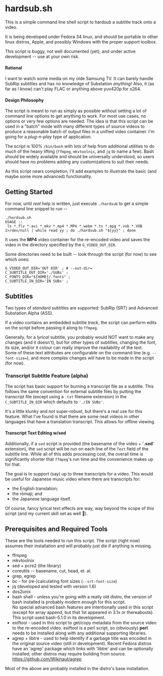 # hardsub.sh

This is a simple command line shell script to hardsub
a subtitle track onto a video.

It is being developed under Fedora 34 linux, and should be portable to other
linux distros, Apple, and possibly Windows with the proper support toolbox.

This script is buggy, not well documented (yet), and under active development --
use at your own risk.

#### Rational
I want to watch some media on my olde Samsung TV.
It can barely handle SubRip subtitles and has no knowledge of Substation *anything*!
Also, it (as far as I know) can't play FLAC or anything above yuv420p for x264.

#### Design Philosophy
The script is meant to run as simply as possible without setting a lot of
command line options to get anything to work.  For most use cases, no options
or very few options are needed.  The idea is that this script can be used in
a "batch" mode with many different types of source videos to produce a
reasonable batch of output files in a unified video container.
I'm going for a *plug-n-play* type of application.

The script is 100% <code>/bin/bash</code> with lots of help from additional
utilities to do much of the heavy lifting (<code>ffmpeg</code>,
<code>mkvtoolnix</code>, and <code>jq</code> to name a few).
Bash should be widely available and
should be universally understood, so users should have no problems
adding any customizations to suit their needs.

As this script nears completion, I'll add examples to illustrate
the basic (and maybe some more advanced) functionality.

## Getting Started
For now, until *real* help is written, just execute <code>./hardsub</code>
to get a simple command line snippet to run --<br>
```
./hardsub.sh
USAGE ::
 ls *.flv *.avi *.mkv *.mp4 *.MP4 *.webm *.ts *.mpg *.vob *.VOB 2>/dev/null | while read yy ; do ./hardsub.sh "${yy}" ; done
```

It uses the <strong>MP4</strong> video container for the re-encoded video and
saves the video in the directory specified by the <code>G_VIDEO_OUT_DIR</code>.

Some directories need to be built --
look through the script (for now) to see which ones:
```
G_VIDEO_OUT_DIR='OUT DIR' ; # --out-dir=
C_SUBTITLE_OUT_DIR='./SUBs' ;
C_FONTS_DIR="${HOME}/.fonts" ;
C_SUBTITLE_IN_DIR='IN SUBs' ;
```

## Subtitles
Two types of *standard* subtitles are supported:
SubRip (SRT) and Advanced Substation Alpha (ASS).<br>

If a video contains an embedded subtitle *track*, the script can perform
edits on the script before passing it along to <code>ffmpeg</code>.

Generally, for a *lyrical* subtitle, you probably would NOT want to
make any changes (and it doesn't), but for other types of subtitles,
changing the font, its size, and/or it colour can really improve
the readability of the text.<br>
Some of these text attributes are configurable on the command line
(e.g. <code>--font-size=</code>), and
more complex changes will have to be made in the script (for now).

### Transcript Subtitle Feature (alpha)
The script has basic support for burning a transcript file as a subtitle.
This follows the same convention for external subtitle files by putting the
transcript file (except using a <code>.txt</code> filename extension) in
the <code>C_SUBTITLE_IN_DIR</code> which defaults to <code>'./IN SUBs'</code>.

It's a little klunky and not super-robust, but there's a real use for this
feature.  What I've found is that there are some neat videos in other languages
that have a translation transcript.  This allows for offline viewing.

#### Transcript Text Editing w/sed

Additionally, if a <code>sed</code> script is provided
(the basename of the video + '<b>.sed</b>' extension),
the <code>sed</code> script will be run on each line of the <code>Text</code>
field of the subtitle line.  While all of this adds processing cost,
the overall time is significantly shorter that <code>ffmpeg</code>'s run time and
the convenience makes up for that.

The goal is to support (say) up to three transcripts for a video.
This would be useful for Japanese music video where there are transcripts for:<br>
- the English translation;
- the rōmaji; and
- the Japanese language itself.

Of course, fancy lyrical text effects are way, way beyond the scope of this script
(and my current skill set as well 🤩).<br>

## Prerequisites and Required Tools

These are the tools needed to run this script.
The script (right now) assumes their installation and will probably just
die if anything is missing.

- ffmpeg
- mkvtoolnix
- sed + pcre2 (the library)
- coreutils -- basename, cut, head, et. al.
- grep, egrep
- bc - for (re-)calculating font sizes (<code>--srt-font-size</code>)
- jq  (developed and tested with version 1.6)
- dos2unix
- bash shell - unless you're going with a really old distro, the version of
    bash installed is probably modern enough for this script.<br>
    No special advanced bash features are intentionally used in
    this script (except for array append, but that 1st appeared
    in 3.1x or thereabouts).  This script used bash-5.1.0 in
    its development.
- exiftool - used in this script to get/copy metadata from the source
    video to the re-encoded video.
    exiftool is a perl script, so (obviously) <strong>perl</strong> needs to be
    installed along with any additional supporting libraries.
- agrep + libtre - used to help identify if a garbage title was encoded in the
    original source video (still in development).
    Recent Fedora distros have an 'agrep' package which links
    with 'libtre' and can be optionally installed; other distros
    may require building from source.<br>
    https://github.com/Wikinaut/agrep
 
Most of the above are probably installed in the distro's base installation.
